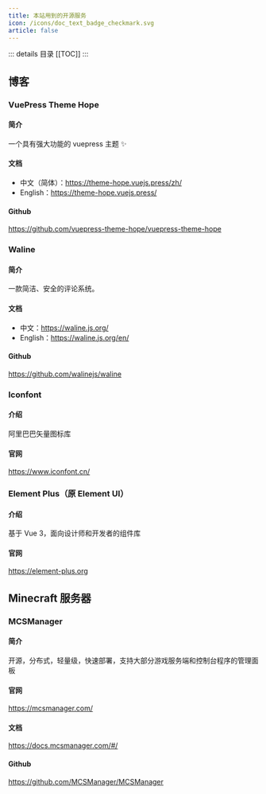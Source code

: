 ```yaml
---
title: 本站用到的开源服务
icon: /icons/doc_text_badge_checkmark.svg
article: false
---
```


::: details 目录
[[TOC]]
:::

## 博客

### VuePress Theme Hope

#### 简介

一个具有强大功能的 vuepress 主题 ✨

#### 文档

- 中文（简体）：https://theme-hope.vuejs.press/zh/
- English：https://theme-hope.vuejs.press/

#### Github

https://github.com/vuepress-theme-hope/vuepress-theme-hope

### Waline

#### 简介

一款简洁、安全的评论系统。

#### 文档

- 中文：https://waline.js.org/
- English：https://waline.js.org/en/

#### Github

https://github.com/walinejs/waline

### Iconfont

#### 介绍

阿里巴巴矢量图标库

#### 官网

https://www.iconfont.cn/

### Element Plus（原 Element UI）

#### 介绍

基于 Vue 3，面向设计师和开发者的组件库

#### 官网

https://element-plus.org

## Minecraft 服务器

### MCSManager

#### 简介

开源，分布式，轻量级，快速部署，支持大部分游戏服务端和控制台程序的管理面板

#### 官网

https://mcsmanager.com/

#### 文档

https://docs.mcsmanager.com/#/

#### Github

https://github.com/MCSManager/MCSManager
